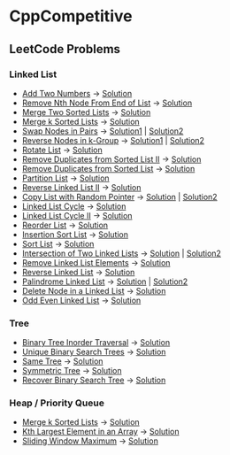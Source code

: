 # CppCompetitive


## LeetCode Problems

### Linked List
* [Add Two Numbers](https://leetcode.com/problems/add-two-numbers/) -> [Solution](https://github.com/sanjeetboora/CppCompetitive/blob/master/Leetcode/LinkedList/AddTwoNumbers.cpp)
* [Remove Nth Node From End of List](https://leetcode.com/problems/remove-nth-node-from-end-of-list/) -> [Solution](https://github.com/sanjeetboora/CppCompetitive/blob/master/Leetcode/LinkedList/RemoveNthNodeFromEndofList.cpp)
* [Merge Two Sorted Lists](https://leetcode.com/problems/merge-two-sorted-lists/) -> [Solution](https://github.com/sanjeetboora/CppCompetitive/blob/master/Leetcode/LinkedList/MergeTwoSortedLists.cpp)
* [Merge k Sorted Lists](https://leetcode.com/problems/merge-k-sorted-lists/) -> [Solution](https://github.com/sanjeetboora/CppCompetitive/blob/master/Leetcode/LinkedList/MergeKSortedLists.cpp)
* [Swap Nodes in Pairs](https://leetcode.com/problems/swap-nodes-in-pairs/) -> [Solution1](https://github.com/sanjeetboora/CppCompetitive/blob/master/Leetcode/LinkedList/SwapNodesInPairs.cpp) | [Solution2](https://github.com/sanjeetboora/CppCompetitive/blob/master/Leetcode/LinkedList/SwapNodesInPairs2.cpp)
* [Reverse Nodes in k-Group](https://leetcode.com/problems/reverse-nodes-in-k-group/) -> [Solution1](https://github.com/sanjeetboora/CppCompetitive/blob/master/Leetcode/LinkedList/ReverseNodesInKGroup.cpp) | [Solution2](https://github.com/sanjeetboora/CppCompetitive/blob/master/Leetcode/LinkedList/ReverseNodesInKGroup2.cpp)
* [Rotate List](https://leetcode.com/problems/rotate-list/) -> [Solution](https://github.com/sanjeetboora/CppCompetitive/blob/master/Leetcode/LinkedList/RotateList.cpp)
* [Remove Duplicates from Sorted List II](https://leetcode.com/problems/remove-duplicates-from-sorted-list-ii/) -> [Solution](https://github.com/sanjeetboora/CppCompetitive/blob/master/Leetcode/LinkedList/RemoveDuplicatesFromSortedListII.cpp)
* [Remove Duplicates from Sorted List](https://leetcode.com/problems/remove-duplicates-from-sorted-list/) -> [Solution](https://github.com/sanjeetboora/CppCompetitive/blob/master/Leetcode/LinkedList/RemoveDuplicatesFromSortedList.cpp)
* [Partition List](https://leetcode.com/problems/partition-list/) -> [Solution](https://github.com/sanjeetboora/CppCompetitive/blob/master/Leetcode/LinkedList/PartitionList.cpp)
* [Reverse Linked List II](https://leetcode.com/problems/reverse-linked-list-ii/) -> [Solution](https://github.com/sanjeetboora/CppCompetitive/blob/master/Leetcode/LinkedList/ReverseLinkedListII.cpp)
* [Copy List with Random Pointer](https://leetcode.com/problems/copy-list-with-random-pointer/) -> [Solution](https://github.com/sanjeetboora/CppCompetitive/blob/master/Leetcode/LinkedList/CopyListwithRandomPointer.cpp) | [Solution2](https://github.com/sanjeetboora/CppCompetitive/blob/master/Leetcode/LinkedList/CopyListwithRandomPointer2.cpp)
* [Linked List Cycle](https://leetcode.com/problems/linked-list-cycle/) -> [Solution](https://github.com/sanjeetboora/CppCompetitive/blob/master/Leetcode/LinkedList/LinkedListCycle.cpp)
* [Linked List Cycle II](https://leetcode.com/problems/linked-list-cycle-ii/) -> [Solution](https://github.com/sanjeetboora/CppCompetitive/blob/master/Leetcode/LinkedList/LinkedListCycleII.cpp)
* [Reorder List](https://leetcode.com/problems/reorder-list/) -> [Solution](https://github.com/sanjeetboora/CppCompetitive/blob/master/Leetcode/LinkedList/ReorderList.cpp)
* [Insertion Sort List](https://leetcode.com/problems/insertion-sort-list/) -> [Solution](https://github.com/sanjeetboora/CppCompetitive/blob/master/Leetcode/LinkedList/InsertionSortList.cpp)
* [Sort List](https://leetcode.com/problems/sort-list/) -> [Solution](https://github.com/sanjeetboora/CppCompetitive/blob/master/Leetcode/LinkedList/SortList.cpp)
* [Intersection of Two Linked Lists](https://leetcode.com/problems/intersection-of-two-linked-lists/) -> [Solution](https://github.com/sanjeetboora/CppCompetitive/blob/master/Leetcode/LinkedList/IntersectionofTwoLinkedLists.cpp) | [Solution2](https://github.com/sanjeetboora/CppCompetitive/blob/master/Leetcode/LinkedList/IntersectionofTwoLinkedLists2.cpp)
* [Remove Linked List Elements](https://leetcode.com/problems/remove-linked-list-elements/) -> [Solution](https://github.com/sanjeetboora/CppCompetitive/blob/master/Leetcode/LinkedList/RemoveLinkedListElements.cpp)
* [Reverse Linked List](https://leetcode.com/problems/reverse-linked-list/) -> [Solution](https://github.com/sanjeetboora/CppCompetitive/blob/master/Leetcode/LinkedList/ReverseLinkedList.cpp)
* [Palindrome Linked List](https://leetcode.com/problems/palindrome-linked-list/) -> [Solution](https://github.com/sanjeetboora/CppCompetitive/blob/master/Leetcode/LinkedList/PalindromeLinkedList.cpp) | [Solution2](https://github.com/sanjeetboora/CppCompetitive/blob/master/Leetcode/LinkedList/PalindromeLinkedList2.cpp)
* [Delete Node in a Linked List](https://leetcode.com/problems/delete-node-in-a-linked-list/) -> [Solution](https://github.com/sanjeetboora/CppCompetitive/blob/master/Leetcode/LinkedList/DeleteNodeinaLinkedList.cpp)
* [Odd Even Linked List](https://leetcode.com/problems/odd-even-linked-list/) -> [Solution](https://github.com/sanjeetboora/CppCompetitive/blob/master/Leetcode/LinkedList/OddEvenLinkedList.cpp)


### Tree
* [Binary Tree Inorder Traversal](https://leetcode.com/problems/binary-tree-inorder-traversal/) -> [Solution](https://github.com/sanjeetboora/CppCompetitive/blob/master/Leetcode/Trees/BinaryTreeInorderTraversal.cpp)
* [Unique Binary Search Trees](https://leetcode.com/problems/unique-binary-search-trees/) -> [Solution](https://github.com/sanjeetboora/CppCompetitive/blob/master/Leetcode/Trees/UniqueBinarySearchTrees.cpp)
* [Same Tree](https://leetcode.com/problems/same-tree/) -> [Solution](https://github.com/sanjeetboora/CppCompetitive/blob/master/Leetcode/Trees/SameTree.cpp)
* [Symmetric Tree](https://leetcode.com/problems/symmetric-tree/) -> [Solution](https://github.com/sanjeetboora/CppCompetitive/blob/master/Leetcode/Trees/SymmetricTree.cpp)
* [Recover Binary Search Tree](https://leetcode.com/problems/recover-binary-search-tree/) -> [Solution](https://github.com/sanjeetboora/CppCompetitive/blob/master/Leetcode/Trees/RecoverBinarySearchTree.cpp)


### Heap / Priority Queue
* [Merge k Sorted Lists](https://leetcode.com/problems/merge-k-sorted-lists/) -> [Solution](https://github.com/sanjeetboora/CppCompetitive/blob/master/Leetcode/Trees/MergekSortedLists.cpp)
* [Kth Largest Element in an Array](https://leetcode.com/problems/kth-largest-element-in-an-array/) -> [Solution](https://github.com/sanjeetboora/CppCompetitive/blob/master/Leetcode/Trees/KthLargestElementinanArray.cpp)
* [Sliding Window Maximum](https://leetcode.com/problems/sliding-window-maximum/) -> [Solution](https://github.com/sanjeetboora/CppCompetitive/blob/master/Leetcode/Trees/SlidingWindowMaximum.cpp)











